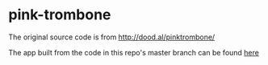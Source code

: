 # pink-trombone

The original source code is from http://dood.al/pinktrombone/

The app built from the code in this repo's master branch can be found [here](https://evykassirer.github.io/pink-trombone/)
